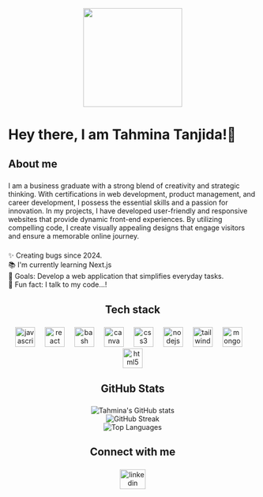 <div align="center">
  <img height="200" src="https://i.ibb.co.com/39CLhsB9/Navy-Blue-Geometric-Technology-Linked-In-Banner-5.png"  />
</div>

###

<h1 align="left">Hey  there, I am Tahmina Tanjida!👋</h1>

###

<h2 align="left">About me</h2>

###

<p align="left">I am a business graduate with a strong blend of creativity and strategic thinking. With certifications in web development, product management, and career development, I possess the essential skills and a passion for innovation. In my projects, I have developed user-friendly and responsive websites that provide dynamic front-end experiences. By utilizing compelling code, I create visually appealing designs that engage visitors and ensure a memorable online journey.</p>

###

<p align="left">✨ Creating bugs since 2024.<br>📚 I'm currently learning Next.js<br>🎯 Goals: Develop a web application that simplifies everyday tasks.<br>🎲 Fun fact:  I talk to my code…!</p>

###

<h2 align="center">Tech stack</h2>

###

<div align="center">
  <img src="https://cdn.jsdelivr.net/gh/devicons/devicon/icons/javascript/javascript-original.svg" height="40" alt="javascript logo"  />
  <img width="12" />
  <img src="https://cdn.jsdelivr.net/gh/devicons/devicon/icons/react/react-original.svg" height="40" alt="react logo"  />
  <img width="12" />
  <img src="https://cdn.jsdelivr.net/gh/devicons/devicon/icons/bash/bash-original.svg" height="40" alt="bash logo"  />
  <img width="12" />
  <img src="https://cdn.jsdelivr.net/gh/devicons/devicon/icons/canva/canva-original.svg" height="40" alt="canva logo"  />
  <img width="12" />
  <img src="https://cdn.jsdelivr.net/gh/devicons/devicon/icons/css3/css3-original.svg" height="40" alt="css3 logo"  />
  <img width="12" />
  <img src="https://cdn.jsdelivr.net/gh/devicons/devicon/icons/nodejs/nodejs-original.svg" height="40" alt="nodejs logo"  />
  <img width="12" />
  <img src="https://cdn.jsdelivr.net/gh/devicons/devicon/icons/tailwindcss/tailwindcss-original-wordmark.svg" height="40" alt="tailwindcss logo"  />
  <img width="12" />
  <img src="https://cdn.jsdelivr.net/gh/devicons/devicon/icons/mongodb/mongodb-original.svg" height="40" alt="mongodb logo"  />
  <img width="12" />
  <img src="https://cdn.jsdelivr.net/gh/devicons/devicon/icons/html5/html5-original.svg" height="40" alt="html5 logo"  />
</div>

###

<h2 align="center">GitHub Stats</h2>

###

<div align="center">
  <img src="https://github-readme-stats.vercel.app/api?username=tahminatanjidamiti&show_icons=true&theme=radical" alt="Tahmina's GitHub stats" />
  <br/>
  <img src="https://github-readme-streak-stats.herokuapp.com/?user=tahminatanjidamiti&theme=radical" alt="GitHub Streak" />
  <br/>
  <img src="https://github-readme-stats.vercel.app/api/top-langs/?username=tahminatanjidamiti&layout=compact&theme=radical" alt="Top Languages" />
</div>

###

<h2 align="center">Connect with me</h2>

###

<div align="center">
  <a href="https://www.linkedin.com/in/tahminatanjida/" target="_blank">
    <img src="https://raw.githubusercontent.com/maurodesouza/profile-readme-generator/master/src/assets/icons/social/linkedin/default.svg" width="52" height="40" alt="linkedin logo"  />
  </a>
</div>

###
